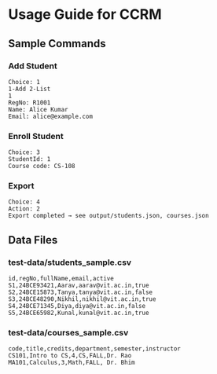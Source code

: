 # Usage Guide for CCRM

## Sample Commands

### Add Student
```
Choice: 1
1-Add 2-List
1
RegNo: R1001
Name: Alice Kumar
Email: alice@example.com
```


### Enroll Student
```
Choice: 3
StudentId: 1
Course code: CS-108
```

### Export
```
Choice: 4
Action: 2
Export completed → see output/students.json, courses.json
```


## Data Files
### test-data/students_sample.csv
```
id,regNo,fullName,email,active
S1,24BCE93421,Aarav,aarav@vit.ac.in,true
S2,24BCE15873,Tanya,tanya@vit.ac.in,false
S3,24BCE48290,Nikhil,nikhil@vit.ac.in,true
S4,24BCE71345,Diya,diya@vit.ac.in,false
S5,24BCE65982,Kunal,kunal@vit.ac.in,true

```

### test-data/courses_sample.csv
```
code,title,credits,department,semester,instructor
CS101,Intro to CS,4,CS,FALL,Dr. Rao
MA101,Calculus,3,Math,FALL, Dr. Bhim

```

